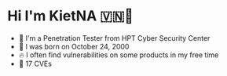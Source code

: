 # Hi I'm KietNA 🇻🇳👋

- 🤙 I'm a Penetration Tester from HPT Cyber Security Center
- 👨 I was born on October 24, 2000
- 🔥 I often find vulnerabilities on some products in my free time
- 🎁 17 CVEs
